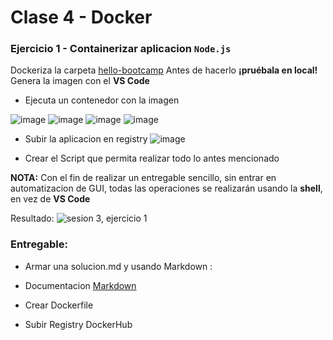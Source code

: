 # Clase 4 - Docker

### Ejercicio 1 - Containerizar aplicacion `Node.js`

Dockeriza la carpeta [hello-bootcamp](https://raw.githubusercontent.com/roxsross/bootcamp-3-challenge/master/reto5/hello-bootcamp/index.html)
Antes de hacerlo __¡pruébala en local!__
Genera la imagen con el __VS Code__

- Ejecuta un contenedor con la imagen

![image](https://user-images.githubusercontent.com/51717240/187048243-f9ed1127-1f5c-4c1a-884b-aca6943d2241.png)
![image](https://user-images.githubusercontent.com/51717240/187048248-8359b9d1-e1d4-46fa-8c77-1fbe9fac715f.png)
![image](https://user-images.githubusercontent.com/51717240/187048254-3a35d2db-cb1c-4536-9888-27b8928d2697.png)
![image](https://user-images.githubusercontent.com/51717240/187048259-cce015d9-cdd0-4ff0-b445-e98456c2e332.png)

- Subir la aplicacion en registry
![image](https://user-images.githubusercontent.com/51717240/187048268-ac58327a-4a09-4bfb-a0a6-0266b95e1950.png)


- Crear el Script que permita realizar todo lo antes mencionado

__NOTA:__ Con el fin de realizar un entregable sencillo, sin entrar en automatizacion de GUI, todas las operaciones se realizarán usando la __shell__, en vez de __VS Code__

Resultado:
![sesion 3, ejercicio 1](../assets/ses3-ejer1.png)

### Entregable:

- Armar una solucion.md y usando Markdown :

- Documentacion [Markdown](https://docs.github.com/es/get-started/writing-on-github/getting-started-with-writing-and-formatting-on-github/basic-writing-and-formatting-syntax)

- Crear Dockerfile

- Subir Registry DockerHub

